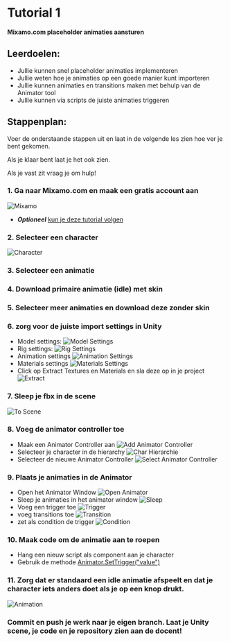 # Tutorial 1

**Mixamo.com placeholder animaties aansturen**

## Leerdoelen:

- Jullie kunnen snel placeholder animaties implementeren
- Jullie weten hoe je animaties op een goede manier kunt importeren
- Jullie kunnen animaties en transitions maken met behulp van de Animator tool
- Jullie kunnen via scripts de juiste animaties triggeren

## Stappenplan:

Voer de onderstaande stappen uit en laat in de volgende les zien hoe ver je bent gekomen.

Als je klaar bent laat je het ook zien.

Als je vast zit vraag je om hulp!

### 1. Ga naar Mixamo.com en maak een gratis account aan

![Mixamo](../tutorial_gfx/mixamo.png)

- **_Optioneel_** [kun je deze tutorial volgen](https://youtu.be/8Pk7FI629O8)

### 2. Selecteer een character

![Character](../tutorial_gfx/character.png)

### 3. Selecteer een animatie

### 4. Download primaire animatie (idle) met skin

### 5. Selecteer meer animaties en download deze zonder skin

### 6. zorg voor de juiste import settings in Unity

- Model settings:
  ![Model Settings](../tutorial_gfx/model_settings.png)
- Rig settings:
  ![Rig Settings](../tutorial_gfx/rig_settings.png)
- Animation settings
  ![Animation Settings](../tutorial_gfx/animation_settings.png)
- Materials settings
  ![Materials Settings](../tutorial_gfx/materials_settings.png)
- Click op Extract Textures en Materials en sla deze op in je project
  ![Extract](../tutorial_gfx/extract.png)

### 7. Sleep je fbx in de scene

![To Scene](../tutorial_gfx/toScene.png)

### 8. Voeg de animator controller toe

- Maak een Animator Controller aan
  ![Add Animator Controller](../tutorial_gfx/addAnimatorController.png)
- Selecteer je character in de hierarchy
  ![Char Hierarchie](../tutorial_gfx/charHierarchie.png)
- Selecteer de nieuwe Animator Controller
  ![Select Animator Controller](../tutorial_gfx/selectAnimatorController.png)

### 9. Plaats je animaties in de Animator

- Open het Animator Window
  ![Open Animator](../tutorial_gfx/openAnimator.png)
- Sleep je animaties in het animator window
  ![Sleep](../tutorial_gfx/sleep.png)
- Voeg een trigger toe
  ![Trigger](../tutorial_gfx/trigger.png)
- voeg transitions toe
  ![Transition](../tutorial_gfx/transition.png)
- zet als condition de trigger
  ![Condition](../tutorial_gfx/condition.png)

### 10. Maak code om de animatie aan te roepen

- Hang een nieuw script als component aan je character
- Gebruik de methode [Animator.SetTrigger("value")](https://docs.unity3d.com/ScriptReference/Animator.SetTrigger.html)

### 11. Zorg dat er standaard een idle animatie afspeelt en dat je character iets anders doet als je op een knop drukt.

![Animation](../tutorial_gfx/Animation.gif)

### Commit en push je werk naar je eigen branch. Laat je Unity scene, je code en je repository zien aan de docent!
